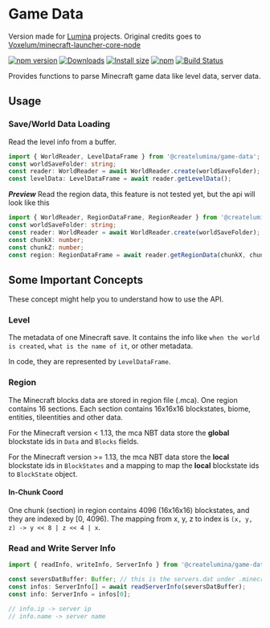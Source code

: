 # Game Data

Version made for [Lumina](https://github.com/CreateLumina) projects. Original credits goes to [Voxelum/minecraft-launcher-core-node](https://github.com/Voxelum/minecraft-launcher-core-node)

[![npm version](https://img.shields.io/npm/v/@createlumina/world.svg)](https://www.npmjs.com/package/@createlumina/world)
[![Downloads](https://img.shields.io/npm/dm/@createlumina/world.svg)](https://npmjs.com/@createlumina/world)
[![Install size](https://packagephobia.now.sh/badge?p=@createlumina/world)](https://packagephobia.now.sh/result?p=@createlumina/world)
[![npm](https://img.shields.io/npm/l/@createlumina/minecraft-launcher-core.svg)](https://github.com/CreateLumina/minecraft-utils/blob/master/LICENSE)
[![Build Status](https://github.com/CreateLumina/minecraft-utils/workflows/Build/badge.svg)](https://github.com/CreateLumina/minecraft-utils/actions?query=workflow%3ABuild)

Provides functions to parse Minecraft game data like level data, server data.

## Usage

### Save/World Data Loading

Read the level info from a buffer.

```ts
import { WorldReader, LevelDataFrame } from '@createlumina/game-data';
const worldSaveFolder: string;
const reader: WorldReader = await WorldReader.create(worldSaveFolder);
const levelData: LevelDataFrame = await reader.getLevelData();
```

**_Preview_** Read the region data, this feature is not tested yet, but the api will look like this

```ts
import { WorldReader, RegionDataFrame, RegionReader } from '@createlumina/game-data';
const worldSaveFolder: string;
const reader: WorldReader = await WorldReader.create(worldSaveFolder);
const chunkX: number;
const chunkZ: number;
const region: RegionDataFrame = await reader.getRegionData(chunkX, chunkZ);
```

## Some Important Concepts

These concept might help you to understand how to use the API.

### Level

The metadata of one Minecraft save. It contains the info like `when the world is created`, `what is the name of it`, or other metadata.

In code, they are represented by `LevelDataFrame`.

### Region

The Minecraft blocks data are stored in region file (.mca). One region contains 16 sections. Each section contains 16x16x16 blockstates, biome, entities, tileentities and other data.

For the Minecraft version < 1.13, the mca NBT data store the **global** blockstate ids in `Data` and `Blocks` fields.

For the Minecraft version >= 1.13, the mca NBT data store the **local** blockstate ids in `BlockStates` and a mapping to map the **local** blockstate ids to `BlockState` object.

#### In-Chunk Coord

One chunk (section) in region contains 4096 (16x16x16) blockstates, and they are indexed by [0, 4096). The mapping from x, y, z to index is `(x, y, z) -> y << 8 | z << 4 | x`.

### Read and Write Server Info

```ts
import { readInfo, writeInfo, ServerInfo } from '@createlumina/game-data';

const seversDatBuffer: Buffer; // this is the servers.dat under .minecraft folder
const infos: ServerInfo[] = await readServerInfo(seversDatBuffer);
const info: ServerInfo = infos[0];

// info.ip -> server ip
// info.name -> server name
```
